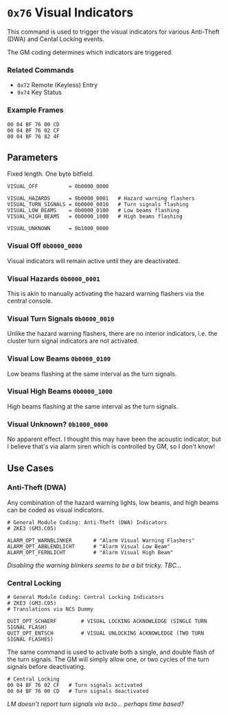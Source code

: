 # `0x76` Visual Indicators

This command is used to trigger the visual indicators for various Anti-Theft (DWA) and Cental Locking events.

The GM coding determines which indicators are triggered.

### Related Commands

- `0x72` Remote (Keyless) Entry
- `0x74` Key Status

### Example Frames

    00 04 BF 76 00 CD
    00 04 BF 76 02 CF
    00 04 BF 76 82 4F

## Parameters

Fixed length. One byte bitfield.

    VISUAL_OFF          = 0b0000_0000
    
    VISUAL_HAZARDS      = 0b0000_0001   # Hazard warning flashers
    VISUAL_TURN_SIGNALS = 0b0000_0010   # Turn signals flashing
    VISUAL_LOW_BEAMS    = 0b0000_0100   # Low beams flashing
    VISUAL_HIGH_BEAMS   = 0b0000_1000   # High beams flashing
    
    VISUAL_UNKNOWN      = 0b1000_0000

### Visual Off `0b0000_0000`

Visual indicators will remain active until they are deactivated.

### Visual Hazards `0b0000_0001`

This is akin to manually activating the hazard warning flashers via the central console.

### Visual Turn Signals `0b0000_0010`

Unlike the hazard warning flashers, there are no interior indicators, i.e. the cluster turn signal indicators are not activated.

### Visual Low Beams `0b0000_0100`

Low beams flashing at the same interval as the turn signals.

### Visual High Beams `0b0000_1000`

High beams flashing at the same interval as the turn signals.

### Visual Unknown? `0b1000_0000`

No apparent effect. I thought this may have been the acoustic indicator, but I believe that's via alarm siren which is controlled by GM, so I don't know!

## Use Cases

### Anti-Theft (DWA)

Any combination of the hazard warning lights, low beams, and high beams can be coded as visual indicators.

    # General Module Coding: Anti-Theft (DWA) Indicators
    # ZKE3 (GM3.C05)
    
    ALARM_OPT_WARNBLINKER       # "Alarm Visual Warning Flashers"
    ALARM_OPT_ABBLENDLICHT      # "Alarm Visual Low Beam"
    ALARM_OPT_FERNLICHT         # "Alarm Visual High Beam"

*Disabling the warning blinkers seems to be a bit tricky. TBC...*

### Central Locking

    # General Module Coding: Central Locking Indicators
    # ZKE3 (GM3.C05)
    # Translations via NCS Dummy
    
    QUIT_OPT_SCHAERF        # VISUAL LOCKING ACKNOWLEDGE (SINGLE TURN SIGNAL FLASH)
    QUIT_OPT_ENTSCH         # VISUAL UNLOCKING ACKNOWLEDGE (TWO TURN SIGNAL FLASHES)

The same command is used to activate both a single, and double flash of the turn signals. The GM will simply allow one, or two cycles of the turn signals before deactivating.

    # Central Locking
    00 04 BF 76 02 CF   # Turn signals activated
    00 04 BF 76 00 CD   # Turn signals deactivated

*LM doesn't report turn signals via `0x5b`... perhaps time based?*

